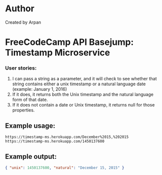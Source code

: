 # Author


Created by Arpan


# FreeCodeCamp API Basejump: Timestamp Microservice
### User stories:
1. I can pass a string as a parameter, and it will check to see whether that string contains either a unix timestamp or a natural language date (example: January 1, 2016)
2. If it does, it returns both the Unix timestamp and the natural language form of that date.
3. If it does not contain a date or Unix timestamp, it returns null for those properties.

## Example usage:

```url
https://timestamp-ms.herokuapp.com/December%2015,%202015
https://timestamp-ms.herokuapp.com/1450137600
```

## Example output:

```json
{ "unix": 1450137600, "natural": "December 15, 2015" }
```
